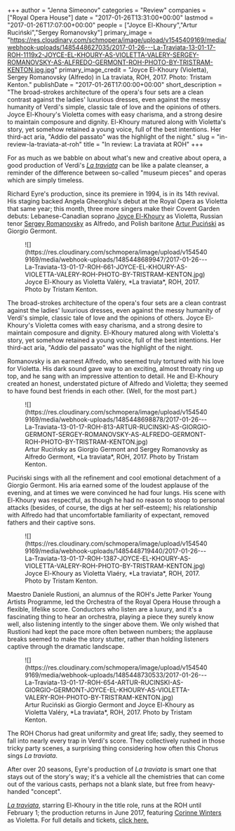 +++
author = "Jenna Simeonov"
categories = "Review"
companies = ["Royal Opera House"]
date = "2017-01-26T13:31:00+00:00"
lastmod = "2017-01-26T17:07:00+00:00"
people = ["Joyce El-Khoury","Artur Ruciński","Sergey Romanovsky"]
primary_image = "https://res.cloudinary.com/schmopera/image/upload/v1545409169/media/webhook-uploads/1485448627035/2017-01-26---La-Traviata-13-01-17-ROH-1119x2-JOYCE-EL-KHOURY-AS-VIOLETTA-VALERY-SERGEY-ROMANOVSKY-AS-ALFREDO-GERMONT-ROH-PHOTO-BY-TRISTRAM-KENTON.jpg.jpg"
primary_image_credit = "Joyce El-Khoury (Violetta), Sergey Romanovsky (Alfredo) in La traviata, ROH, 2017. Photo: Tristam Kenton."
publishDate = "2017-01-26T17:00:00+00:00"
short_description = "The broad-strokes architecture of the opera&#039;s four sets are a clean contrast against the ladies&#039; luxurious dresses, even against the messy humanity of Verdi&#039;s simple, classic tale of love and the opinions of others. Joyce El-Khoury&#039;s Violetta comes with easy charisma, and a strong desire to maintain composure and dignity. El-Khoury matured along with Violetta&#039;s story, yet somehow retained a young voice, full of the best intentions. Her third-act aria, &quot;Addio del passato&quot; was the highlight of the night."
slug = "in-review-la-traviata-at-roh"
title = "In review: La traviata at ROH"
+++

For as much as we babble on about what's new and creative about opera, a good production of Verdi's [*La traviata*](http://www.roh.org.uk/productions/la-traviata-by-richard-eyre) can be like a palate cleanser, a reminder of the difference between so-called "museum pieces" and operas which are simply timeless.

Richard Eyre's production, since its premiere in 1994, is in its 14th revival. His staging backed Angela Gheorghiu's debut at the Royal Opera as Violetta that same year; this month, three more singers make their Covent Garden debuts: Lebanese-Canadian soprano [Joyce El-Khoury](/talking-with-singers-joyce-el-khoury/) as Violetta, Russian tenor [Sergey Romanovsky](/scene/people/sergey-romanovsky/) as Alfredo, and Polish baritone [Artur Puciński](/scene/people/artur-pucinski/) as Giorgio Germont.

<figure data-type="image">
![](https://res.cloudinary.com/schmopera/image/upload/v1545409169/media/webhook-uploads/1485448689947/2017-01-26---La-Traviata-13-01-17-ROH-661-JOYCE-EL-KHOURY-AS-VIOLETTA-VALERY-ROH-PHOTO-BY-TRISTRAM-KENTON.jpg)
<figcaption>Joyce El-Khoury as Violetta Valéry, *La traviata*, ROH, 2017. Photo by Tristam Kenton.</figcaption>
</figure>

The broad-strokes architecture of the opera's four sets are a clean contrast against the ladies' luxurious dresses, even against the messy humanity of Verdi's simple, classic tale of love and the opinions of others. Joyce El-Khoury's Violetta comes with easy charisma, and a strong desire to maintain composure and dignity. El-Khoury matured along with Violetta's story, yet somehow retained a young voice, full of the best intentions. Her third-act aria, "Addio del passato" was the highlight of the night.

Romanovsky is an earnest Alfredo, who seemed truly tortured with his love for Violetta. His dark sound gave way to an exciting, almost throaty ring up top, and he sang with an impressive attention to detail. He and El-Khoury created an honest, understated picture of Alfredo and Violetta; they seemed to have found best friends in each other. (Well, for the most part.)

<figure data-type="image">
![](https://res.cloudinary.com/schmopera/image/upload/v1545409169/media/webhook-uploads/1485448698878/2017-01-26---La-Traviata-13-01-17-ROH-813-ARTUR-RUCINSKI-AS-GIORGIO-GERMONT-SERGEY-ROMANOVSKY-AS-ALFREDO-GERMONT-ROH-PHOTO-BY-TRISTRAM-KENTON.jpg)
<figcaption>Artur Rucińsky as Giorgio Germont and Sergey Romanovsky as Alfredo Germont, *La traviata*, ROH, 2017. Photo by Tristam Kenton.</figcaption>
</figure>

Puciński sings with all the refinement and cool emotional detachment of a Giorgio Germont. His aria earned some of the loudest applause of the evening, and at times we were convinced he had four lungs. His scene with El-Khoury was respectful, as though he had no reason to stoop to personal attacks (besides, of course, the digs at her self-esteem); his relationship with Alfredo had that uncomfortable familiarity of expectant, removed fathers and their captive sons.

<figure data-type="image">![](https://res.cloudinary.com/schmopera/image/upload/v1545409169/media/webhook-uploads/1485448719440/2017-01-26---La-Traviata-13-01-17-ROH-1387-JOYCE-EL-KHOURY-AS-VIOLETTA-VALERY-ROH-PHOTO-BY-TRISTRAM-KENTON.jpg)
<figcaption>Joyce El-Khoury as Violetta Vlaéry, *La traviata*, ROH, 2017. Photo by Tristam Kenton.</figcaption>
</figure>

Maestro Daniele Rustioni, an alumnus of the ROH's Jette Parker Young Artists Programme, led the Orchestra of the Royal Opera House through a flexible, lifelike score. Conductors who listen are a luxury, and it's a fascinating thing to hear an orchestra, playing a piece they surely know well, also listening intently to the singer above them. We only wished that Rustioni had kept the pace more often between numbers; the applause breaks seemed to make the story stutter, rather than holding listeners captive through the dramatic landscape. 

<figure data-type="image">
![](https://res.cloudinary.com/schmopera/image/upload/v1545409169/media/webhook-uploads/1485448730533/2017-01-26---La-Traviata-13-01-17-ROH-654-ARTUR-RUCINSKI-AS-GIORGIO-GERMONT-JOYCE-EL-KHOURY-AS-VIOLETTA-VALERY-ROH-PHOTO-BY-TRISTRAM-KENTON.jpg)
<figcaption>Artur Ruciński as Giorgio Germont and Joyce El-Khoury as Violetta Valéry, *La traviata*, ROH, 2017. Photo by Tristam Kenton.</figcaption>
</figure>

The ROH Chorus had great uniformity and great life; sadly, they seemed to fall into nearly every trap in Verdi's score. They collectively rushed in those tricky party scenes, a surprising thing considering how often this Chorus sings *La traviata*.

After over 20 seasons, Eyre's production of *La traviata* is smart one that stays out of the story's way; it's a vehicle all the chemistries that can come out of the various casts, perhaps not a blank slate, but free from heavy-handed "concept".

[*La traviata*](http://www.roh.org.uk/productions/la-traviata-by-richard-eyre), starring El-Khoury in the title role, runs at the ROH until February 1; the production returns in June 2017, featuring [Corinne Winters](/talking-with-singers-corinne-winters/) as Violetta. For full details and tickets, [click here.](http://www.roh.org.uk/productions/la-traviata-by-richard-eyre)
